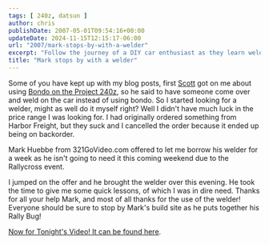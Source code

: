 ```yaml
---
tags: [ 240z, datsun ]
author: chris
publishDate: 2007-05-01T09:54:16+00:00
updateDate: 2024-11-15T12:15:17-06:00
url: "2007/mark-stops-by-with-a-welder"
excerpt: "Follow the journey of a DIY car enthusiast as they learn welding for Project 240z, thanks to help and a borrowed welder from 321GoVideo.com's Mark Hue..."
title: "Mark stops by with a welder"
---
```


Some of you have kept up with my blog posts, first [Scott](https://www.izzyscustomcages.com/) got on me about using [Bondo on the Project 240z](/bondo-and-gas-tank-removal), so he said to have someone come over and weld on the car instead of using bondo. So I started looking for a welder, might as well do it myself right? Well I didn't have much luck in the price range I was looking for. I had originally ordered something from Harbor Freight, but they suck and I cancelled the order because it ended up being on backorder.

Mark Huebbe from 321GoVideo.com offered to let me borrow his welder for a week as he isn't going to need it this coming weekend due to the Rallycross event.

I jumped on the offer and he brought the welder over this evening. He took the time to give me some quick lessons, of which I was in dire need. Thanks for all your help Mark, and most of all thanks for the use of the welder! Everyone should be sure to stop by Mark's build site as he puts together his Rally Bug!

[Now for Tonight's Video! It can be found here](/project-240z-rally-bug-welder-arrives).
